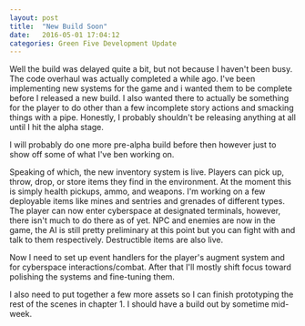 ```yaml
---
layout: post
title:  "New Build Soon"
date:   2016-05-01 17:04:12
categories: Green Five Development Update
---
```


Well the build was delayed quite a bit, but not because I haven't been busy. The code overhaul was actually completed a while ago.
I've been implementing new systems for the game and i wanted them to be complete before I released a new build. I also wanted there
to actually be something for the player to do other than a few incomplete story actions and smacking things with a pipe. Honestly, I
probably shouldn't be releasing anything at all until I hit the alpha stage.

I will probably do one more pre-alpha build before then however just to show off some of what I've ben working on.

Speaking of which, the new inventory system is live. Players can pick up, throw, drop, or store items they find in the environment.
At the moment this is simply health pickups, ammo, and weapons. I'm working on a few deployable items like mines and sentries and 
grenades of different types. The player can now enter cyberspace at designated terminals, however, there isn't much to do there as
of yet. NPC and enemies are now in the game, the AI is still pretty preliminary at this point but you can fight with and talk to 
them respectively. Destructible items are also live.

Now I need to set up event handlers for the player's augment system and for cyberspace interactions/combat. After that I'll mostly 
shift focus toward polishing the systems and fine-tuning them.

I also need to put together a few more assets so I can finish prototyping the rest of the scenes in chapter 1. I should have a build 
out by sometime mid-week.
